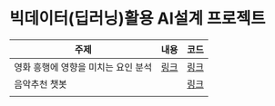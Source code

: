 # 빅데이터(딥러닝)활용 AI설계 프로젝트

| 주제                                | 내용                                               | 코드                                                 |
| ----------------------------------- | -------------------------------------------------- | ---------------------------------------------------- |
| 영화 흥행에 영향을 미치는 요인 분석 | [링크](./영화_흥행에_미치는_요인_분석/project.pdf) | [링크](./영화_흥행에_미치는_요인_분석/0224project.R) |
| 음악추천 챗봇                       |                                                    | [링크](음악추천_챗봇/test.ipynb)                     |
|                                     |                                                    |                                                      |

